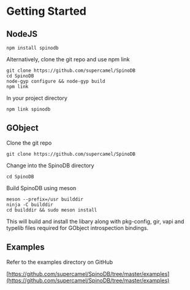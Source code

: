# Getting Started

## NodeJS

    npm install spinodb

Alternatively, clone the git repo and use npm link

```
git clone https://github.com/supercamel/SpinoDB
cd SpinoDB
node-gyp configure && node-gyp build
npm link
```

In your project directory

    npm link spinodb


## GObject

Clone the git repo

    git clone https://github.com/supercamel/SpinoDB

Change into the SpinoDB directory
    
    cd SpinoDB

Build SpinoDB using meson

```
meson --prefix=/usr builddir
ninja -C builddir
cd builddir && sudo meson install
```

This will build and install the libary along with pkg-config, gir, vapi and typelib files required for GObject introspection bindings. 

## Examples

Refer to the examples directory on GitHub

[https://github.com/supercamel/SpinoDB/tree/master/examples](https://github.com/supercamel/SpinoDB/tree/master/examples)
